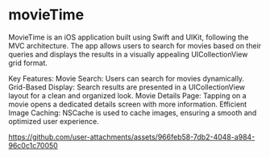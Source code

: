 # movieTime
MovieTime is an iOS application built using Swift and UIKit, following the MVC architecture. The app allows users to search for movies based on their queries and displays the results in a visually appealing UICollectionView grid format.

Key Features:
Movie Search: Users can search for movies dynamically.
Grid-Based Display: Search results are presented in a UICollectionView layout for a clean and organized look.
Movie Details Page: Tapping on a movie opens a dedicated details screen with more information.
Efficient Image Caching: NSCache is used to cache images, ensuring a smooth and optimized user experience.

https://github.com/user-attachments/assets/966feb58-7db2-4048-a984-96c0c1c70050

